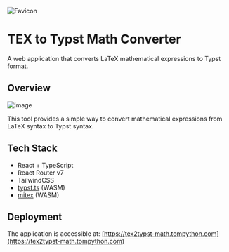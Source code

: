 ![Favicon](/public/favicon.ico)

# TEX to Typst Math Converter
A web application that converts LaTeX mathematical expressions to Typst format.

## Overview

![image](https://github.com/user-attachments/assets/652e6036-0693-474e-96b5-c0cfa8e3ec4a)


This tool provides a simple way to convert mathematical expressions from LaTeX syntax to Typst syntax.

## Tech Stack

- React + TypeScript
- React Router v7
- TailwindCSS
- [typst.ts](https://github.com/Myriad-Dreamin/typst.ts) (WASM)
- [mitex](https://github.com/mitex-rs/mitex) (WASM)

## Deployment

The application is accessible at:
[https://tex2typst-math.tompython.com](https://tex2typst-math.tompython.com)
